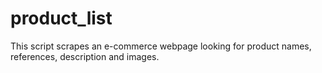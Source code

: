 # product_list
This script scrapes an e-commerce webpage looking for product names, references, description and images.
